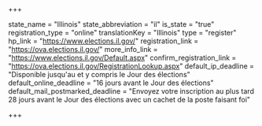 +++

state_name = "Illinois"
state_abbreviation = "il"
is_state = "true"
registration_type = "online"
translationKey = "Illinois"
type = "register"
hp_link = "https://www.elections.il.gov/"
registration_link = "https://ova.elections.il.gov/"
more_info_link = "https://www.elections.il.gov/Default.aspx"
confirm_registration_link = "https://ova.elections.il.gov/RegistrationLookup.aspx"
default_ip_deadline = "Disponible jusqu'au et y compris le Jour des élections"
default_online_deadline = "16 jours avant le Jour des élections"
default_mail_postmarked_deadline = "Envoyez votre inscription au plus tard 28 jours avant le Jour des élections avec un cachet de la poste faisant foi"

+++